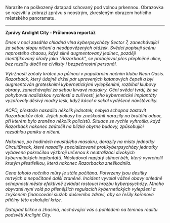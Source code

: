 Narazíte na poškozený datapad schovaný pod volnou prkennou. Obrazovka se rozsvítí a zobrazí zprávu s neostrým, zkresleným obrazem hořícího městského panoramatu.

---

**Zprávy Arclight City - Průlomová reportáž**

_Dnes v noci zasáhla chladná vlna kyberpsychózy Sector 7, zanechávající za sebou stopu ničení a neodpovězených otázek. Svědci popisují scénu naprostého chaosu, když silně augmentovaný jedinec, později identifikovaný úřady jako "Razorback", se probojoval přes přeplněné ulice, bez rozdílu útočil na civilisty i bezpečnostní personál._

_Výtržnosti začaly krátce po půlnoci v populárním nočním klubu Neon Oasis. Razorback, který údajně držel pár upravených katanových čepelí a byl augmentován groteskními kybernetickými vylepšeními, rozbíhal klubovy obrany, zanechávající za sebou krvavé masakry. Oční svědci tvrdí, že se pohyboval nadlidskou rychlostí a zuřivostí, jeho kybernetické implantáty vyzařovaly děsivý modrý lesk, když kácel a sekal vyděšené návštěvníky._

_ACPD, přestože nasadila několik jednotek, nebyla schopna zastavit Razorbackův útok. Jejich pokusy ho zneškodnit narazily na brutální odpor, při kterém bylo zraněno několik policistů. Situace se rychle vyhrotila, když Razorback nakonec zaútočil na blízké obytné budovy, způsobující rozsáhlou paniku a ničení._

_Nakonec, po hodinách neustálého masakru, dorazily na místo jednotky CircuitBreak, které nasadily specializované protikyberpsychózy jednotky vybavené pokročilou výzbrojí určenou k neutralizaci divokých kybernetických implantátů. Následoval napjatý stíhací běh, který vyvrcholil krutým přestřelkou, která nakonec Razorbacka zneškodnila._

_Cena tohoto nočního můry je stále počítána. Potvrzeny jsou desítky mrtvých a nepočítané další zraněné. Incident vyvolal vážné obavy ohledně schopnosti města efektivně zvládat rostoucí hrozbu kyberpsychózy. Mnoho obyvatel nyní volá po přísnějších regulacích kybernetických vylepšení a zvýšeném financování služeb duševního zdraví, aby se řešily kořenové příčiny této eskalující krize._

_Datapad blikne a zhasíná, nechávající vás s pohledem na temnou realitu podsvětí Arclight City._
